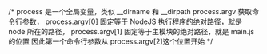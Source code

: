 <!--
 * @Author: your name
 * @Date: 2020-06-26 09:20:31
 * @LastEditTime: 2020-06-26 09:20:39
 * @LastEditors: Please set LastEditors
 * @Description: In User Settings Edit
 * @FilePath: /learnNodeAgain/libs/process概念.md
--> 
/* 
process 是一个全局变量，类似 __dirname 和 __dirpath 
process.argv 获取命令行参数，
process.argv[0] 固定等于 NodeJS 执行程序的绝对路径，就是 node 所在的路径，
process.argv[1] 固定等于主模块的绝对路径，就是 main.js 的位置
因此第一个命令行参数从 process.argv[2]这个位置开始
*/
